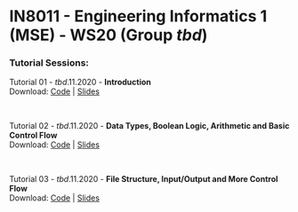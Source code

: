
# IN8011 - Engineering Informatics 1 (MSE) - WS20 (Group _tbd_)

### Tutorial Sessions:

Tutorial 01 - _tbd_.11.2020 - **Introduction** <br/>
Download: [Code](https://armadillo.dostuffthatmatters.dev/dostuffthatmatters/IN8011-WS20/tutorial-01) | 
[Slides](https://armadillo.dostuffthatmatters.dev/dostuffthatmatters/IN8011-WS20/slides/IN8011-T01-moritz-makowski.pdf)

<br/>

Tutorial 02 - _tbd_.11.2020 - **Data Types, Boolean Logic, Arithmetic and Basic Control Flow** <br/>
Download: [Code](https://armadillo.dostuffthatmatters.dev/dostuffthatmatters/IN8011-WS20/tutorial-02) | 
[Slides](https://armadillo.dostuffthatmatters.dev/dostuffthatmatters/IN8011-WS20/slides/IN8011-T02-moritz-makowski.pdf)

<br/>

Tutorial 03 - _tbd_.11.2020 - **File Structure, Input/Output and More Control Flow** <br/>
Download: [Code](https://armadillo.dostuffthatmatters.dev/dostuffthatmatters/IN8011-WS20/tutorial-03) | 
[Slides](https://armadillo.dostuffthatmatters.dev/dostuffthatmatters/IN8011-WS20/slides/IN8011-T03-moritz-makowski.pdf)
